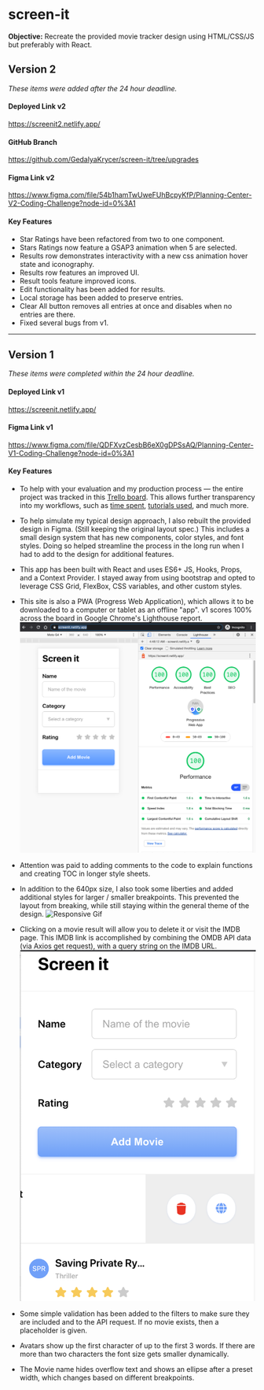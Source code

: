 # screen-it


**Objective:** Recreate the provided movie tracker design using HTML/CSS/JS but preferably with React.  


## Version 2

*These items were added after the 24 hour deadline.* 

#### Deployed Link v2
https://screenit2.netlify.app/

#### GitHub Branch 
https://github.com/GedalyaKrycer/screen-it/tree/upgrades

#### Figma Link v2
https://www.figma.com/file/54b1hamTwUweFUhBcpyKfP/Planning-Center-V2-Coding-Challenge?node-id=0%3A1


#### Key Features 

* Star Ratings have been refactored from two to one component. 
* Stars Ratings now feature a GSAP3 animation when 5 are selected. 
* Results row demonstrates interactivity with a new css animation hover state and iconography.
* Results row features an improved UI.
* Result tools feature improved icons.
* Edit functionality has been added for results.
* Local storage has been added to preserve entries. 
* Clear All button removes all entries at once and disables when no entries are there. 
* Fixed several bugs from v1.


---


## Version 1

*These items were completed within the 24 hour deadline.* 

#### Deployed Link v1
https://screenit.netlify.app/

#### Figma Link v1
https://www.figma.com/file/QDFXvzCesbB6eX0gDPSsAQ/Planning-Center-V1-Coding-Challenge?node-id=0%3A1


#### Key Features 

* To help with your evaluation and my production process — the entire project was tracked in this [Trello board](https://trello.com/b/s8Ciuzfa). This allows further transparency into my workflows, such as [time spent](https://trello.com/c/te2ZPyp6), [tutorials used](https://trello.com/c/ZQ6hs0bG), and much more. 

* To help simulate my typical design approach, I also rebuilt the provided design in Figma. (Still keeping the original layout spec.) This includes a small design system that has new components, color styles, and font styles. Doing so helped streamline the process in the long run when I had to add to the design for additional features. 

* This app has been built with React and uses ES6+ JS, Hooks, Props, and a Context Provider. I stayed away from using bootstrap and opted to leverage CSS Grid, FlexBox, CSS variables, and other custom styles.

* This site is also a PWA (Progress Web Application), which allows it to be downloaded to a computer or tablet as an offline "app". v1 scores 100% across the board in Google Chrome's Lighthouse report. 
![lighthouse report](./readme-assets/lighthouse-report.png) 

* Attention was paid to adding comments to the code to explain functions and creating TOC in longer style sheets.

* In addition to the 640px size, I also took some liberties and added additional styles for larger / smaller breakpoints. This prevented the layout from breaking, while still staying within the general theme of the design. 
![Responsive Gif](./readme-assets/responsive.gif)  

* Clicking on a movie result will allow you to delete it or visit the IMDB page. This IMDB link is accomplished by combining the OMDB API data (via Axios get request), with a query string on the IMDB URL. 
![Tools Gif](./readme-assets/tools.png)  

* Some simple validation has been added to the filters to make sure they are included and to the API request. If no movie exists, then a placeholder is given.

* Avatars show up the first character of up to the first 3 words. If there are more than two characters the font size gets smaller dynamically. 

* The Movie name hides overflow text and shows an ellipse after a preset width, which changes based on different breakpoints.



